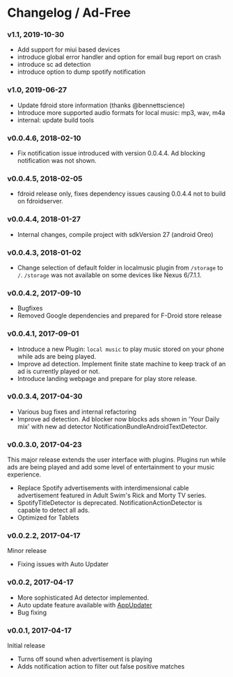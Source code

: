 # Changelog / Ad-Free

### v1.1, 2019-10-30
- Add support for miui based devices
- introduce global error handler and option for email bug report on crash
- introduce sc ad detection
- introduce option to dump spotify notification

### v1.0, 2019-06-27
- Update fdroid store information (thanks @bennettscience)
- Introduce more supported audio formats for local music: mp3, wav,
  m4a
- internal: update build tools

### v0.0.4.6, 2018-02-10
- Fix notification issue introduced with version 0.0.4.4. Ad blocking notification was not shown.

### v0.0.4.5, 2018-02-05
- fdroid release only, fixes dependency issues causing 0.0.4.4 not to build on fdroidserver.

### v0.0.4.4, 2018-01-27
- Internal changes, compile project with sdkVersion 27 (android Oreo)

### v0.0.4.3, 2018-01-02
- Change selection of default folder in localmusic plugin from
  `/storage` to `/`. `/storage` was not available on some devices like Nexus 6/7.1.1.

### v0.0.4.2, 2017-09-10
- Bugfixes
- Removed Google dependencies and prepared for F-Droid  store release

### v0.0.4.1, 2017-09-01
- Introduce a new Plugin: `local music` to play music stored on your phone while
ads are being played.
- Improve ad detection. Implement finite state machine to keep track of an ad is currently played or not.
- Introduce landing webpage and prepare for play store release.

### v0.0.3.4, 2017-04-30
- Various bug fixes and internal refactoring
- Improve ad detection. Ad blocker now blocks ads shown in 'Your Daily mix' with new ad detector NotificationBundleAndroidTextDetector.

### v0.0.3.0, 2017-04-23
This major release extends the user interface with plugins. Plugins run while ads are being played and
add some level of entertainment to your music experience.

- Replace Spotify advertisements with interdimensional cable advertisement featured in Adult Swim's Rick and Morty TV series.
- SpotifyTitleDetector is deprecated. NotificationActionDetector is capable to detect all ads.
- Optimized for Tablets

### v0.0.2.2, 2017-04-17
Minor release
- Fixing issues with Auto Updater

### v0.0.2, 2017-04-17
- More sophisticated Ad detector implemented.
- Auto update feature available with [AppUpdater](https://github.com/javiersantos/AppUpdater)
- Bug fixing

### v0.0.1, 2017-04-17
Initial release
- Turns off sound when advertisement is playing
- Adds notification action to filter out false positive matches
